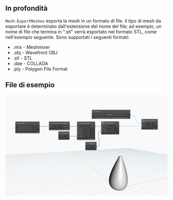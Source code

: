 ## In profondità
`Mesh.ExportMeshes` esporta la mesh in un formato di file. Il tipo di mesh da esportare è determinato dall'estensione del nome del file; ad esempio, un nome di file che termina in ".stl" verrà esportato nel formato STL, come nell'esempio seguente.
Sono supportati i seguenti formati:
- .mix - Meshmixer
- .obj - Wavefront OBJ
- .stl - STL
- .dae - COLLADA
- .ply - Polygon File Format

## File di esempio

![Example](./Autodesk.DesignScript.Geometry.Mesh.ExportMeshes_img.jpg)
